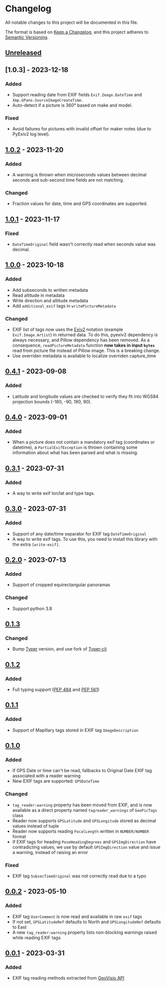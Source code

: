 # Changelog
All notable changes to this project will be documented in this file.

The format is based on [Keep a Changelog](https://keepachangelog.com/en/1.0.0/),
and this project adheres to [Semantic Versioning](https://semver.org/spec/v2.0.0.html).

## [Unreleased]

## [1.0.3] - 2023-12-18

### Added
- Support reading date from EXIF fields `Exif.Image.DateTime` and `Xmp.GPano.SourceImageCreateTime`.
- Auto-detect if a picture is 360° based on make and model.

### Fixed
- Avoid failures for pictures with invalid offset for maker notes (due to PyExiv2 log level).


## [1.0.2] - 2023-11-20

### Added
- A warning is thrown when microseconds values between decimal seconds and sub-second time fields are not matching.

### Changed
- Fraction values for date, time and GPS coordinates are supported.


## [1.0.1] - 2023-11-17

### Fixed
- `DateTimeOriginal` field wasn't correctly read when seconds value was decimal.


## [1.0.0] - 2023-10-18

### Added
- Add subseconds to written metadata
- Read altitude in metadata
- Write direction and altitude metadata
- Add `additional_exif` tags in `writePictureMetadata`

### Changed
- EXIF list of tags now uses the [Exiv2](https://exiv2.org/metadata.html) notation (example `Exif.Image.Artist`) in returned data. To do this, pyexiv2 dependency is always necessary, and Pillow dependency has been removed. As a consequence, `readPictureMetadata` function __now takes in input `bytes`__ read from picture file instead of Pillow image. This is a breaking change.
- Use overriden metadata is available to localize overriden capture_time


## [0.4.1] - 2023-09-08

### Added
- Latitude and longitude values are checked to verify they fit into WGS84 projection bounds (-180, -90, 180, 90).


## [0.4.0] - 2023-09-01

### Added
- When a picture does not contain a mandatory exif tag (coordinates or datetime), a `PartialExifException` is thrown containing some information about what has been parsed and what is missing.

## [0.3.1] - 2023-07-31

### Added
- A way to write exif lon/lat and type tags.

## [0.3.0] - 2023-07-31

### Added
- Support of any date/time separator for EXIF tag `DateTimeOriginal`
- A way to write exif tags. To use this, you need to install this library with the extra `[write-exif]`.


## [0.2.0] - 2023-07-13

### Added
- Support of cropped equirectangular panoramas

### Changed
- Support python 3.8

## [0.1.3]

### Changed
- Bump [Typer](typer.tiangolo.com/) version, and use fork of [Typer-cli](https://gitlab.com/geovisio/infra/typer-cli)

## [0.1.2]

### Added
- Full typing support ([PEP 484](https://peps.python.org/pep-0484/) and [PEP 561](https://peps.python.org/pep-0561/))


## [0.1.1]

### Added
- Support of Mapillary tags stored in EXIF tag `ImageDescription`


## [0.1.0]

### Added
- If GPS Date or time can't be read, fallbacks to Original Date EXIF tag associated with a reader warning
- New EXIF tags are supported: `GPSDateTime`

### Changed
- `tag_reader:warning` property has been moved from EXIF, and is now available as a direct property named `tagreader_warnings` of `GeoPicTags` class
- Reader now supports `GPSLatitude` and `GPSLongitude` stored as decimal values instead of tuple
- Reader now supports reading `FocalLength` written in `NUMBER/NUMBER` format
- If EXIF tags for heading `PoseHeadingDegrees` and `GPSImgDirection` have contradicting values, we use by default `GPSImgDirection` value and issue a warning, instead of raising an error

### Fixed
- EXIF tag `SubsecTimeOriginal` was not correctly read due to a typo


## [0.0.2] - 2023-05-10

### Added
- EXIF tag `UserComment` is now read and available in raw `exif` tags
- If not set, `GPSLatitudeRef` defaults to North and `GPSLongitudeRef` defaults to East
- A new `tag_reader:warning` property lists non-blocking warnings raised while reading EXIF tags


## [0.0.1] - 2023-03-31

### Added
- EXIF tag reading methods extracted from [GeoVisio API](https://gitlab.com/geovisio/api)


[Unreleased]: https://gitlab.com/geovisio/geo-picture-tag-reader/-/compare/1.0.2...main
[1.0.2]: https://gitlab.com/geovisio/geo-picture-tag-reader/-/compare/1.0.1...1.0.2
[1.0.1]: https://gitlab.com/geovisio/geo-picture-tag-reader/-/compare/1.0.0...1.0.1
[1.0.0]: https://gitlab.com/geovisio/geo-picture-tag-reader/-/compare/0.4.1...1.0.0
[0.4.1]: https://gitlab.com/geovisio/geo-picture-tag-reader/-/compare/0.4.0...0.4.1
[0.4.0]: https://gitlab.com/geovisio/geo-picture-tag-reader/-/compare/0.3.1...0.4.0
[0.3.1]: https://gitlab.com/geovisio/geo-picture-tag-reader/-/compare/0.3.0...0.3.1
[0.3.0]: https://gitlab.com/geovisio/geo-picture-tag-reader/-/compare/0.2.0...0.3.0
[0.2.0]: https://gitlab.com/geovisio/geo-picture-tag-reader/-/compare/0.1.3...0.2.0
[0.1.3]: https://gitlab.com/geovisio/geo-picture-tag-reader/-/compare/0.1.2...0.1.3
[0.1.2]: https://gitlab.com/geovisio/geo-picture-tag-reader/-/compare/0.1.1...0.1.2
[0.1.1]: https://gitlab.com/geovisio/geo-picture-tag-reader/-/compare/0.1.0...0.1.1
[0.1.0]: https://gitlab.com/geovisio/geo-picture-tag-reader/-/compare/0.0.2...0.1.0
[0.0.2]: https://gitlab.com/geovisio/geo-picture-tag-reader/-/compare/0.0.1...0.0.2
[0.0.1]: https://gitlab.com/geovisio/geo-picture-tag-reader/-/commits/0.0.1
